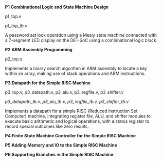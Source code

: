 **P1 Combinational Logic and State Machine Design**

p1_top.v

*p1_top_tb.v*

A password set lock operation using a Mealy state machine connected with a 7-segment LED display on the DE1-SoC using a combinational logic block. 

**P2 ARM Assembly Programming**

p2_top.s

Implements a binary search algorithm in ARM assembly to locate a key within an array, making use of stack operations and ARM instructions.

**P3 Datapath for the Simple RISC Machine**

p3_top.v, p3_datapath.v, p3_alu.v, p3_regfile.v, p3_shifter.v

*p3_datapath_tb.v, p3_alu_tb.v, p3_regfile_tb.v, p3_shifter_tb.v*

Implements a datapath for a simple RISC (Reduced Instruction Set Computer) machine, integrating register file, ALU, and shifter modules to execute basic arithmetic and logical operations, with a status register to record special outcomes like zero results.

**P4 Finite State Machine Controller for the Simple RISC Machine**

**P5 Adding Memory and IO to the Simple RISC Machine**

**P6 Supporting Branches in the Simple RISC Machine**
